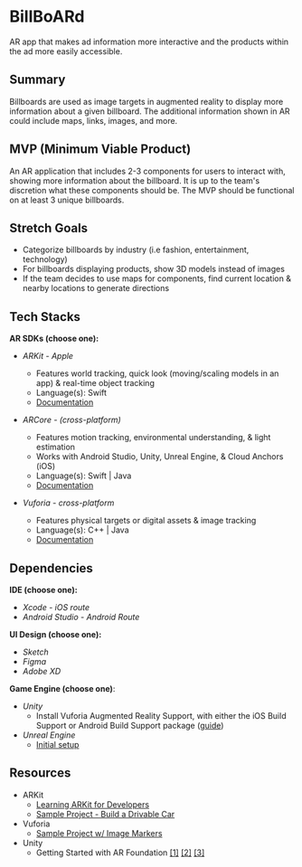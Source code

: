 # BillBoARd
AR app that makes ad information more interactive and the products within the ad more easily accessible. 


## Summary
Billboards are used as image targets in augmented reality to display more information about a given billboard. The additional information shown in AR could include maps, links, images, and more.


## MVP (Minimum Viable Product)

An AR application that includes 2-3 components for users to interact with, showing more information about the billboard. It is up to the team's discretion what these components should be. The MVP should be functional on at least 3 unique billboards.



## Stretch Goals

- Categorize billboards by industry (i.e fashion, entertainment, technology)
- For billboards displaying products, show 3D models instead of images
- If the team decides to use maps for components, find current location & nearby locations to generate directions



## Tech Stacks

**AR SDKs (choose one):**

- *ARKit - Apple* 

  - Features world tracking, quick look (moving/scaling models in an app) & real-time object tracking
  - Language(s): Swift
  - [Documentation](https://developer.apple.com/documentation/arkit)

- *ARCore - (cross-platform)*

  - Features motion tracking, environmental understanding, & light estimation
  - Works with Android Studio, Unity, Unreal Engine, & Cloud Anchors (iOS)
  - Language(s): Swift | Java 
  - [Documentation](https://developers.google.com/ar)

- *Vuforia - cross-platform*

  - Features physical targets or digital assets & image tracking
  - Language(s): C++ | Java
  - [Documentation](https://library.vuforia.com/articles/Training/getting-started-with-vuforia-in-unity.html)

  

## Dependencies

**IDE (choose one):**

- *Xcode - iOS route*
- *Android Studio - Android Route*



**UI Design (choose one):**

- *Sketch*
- *Figma*
- *Adobe XD*



**Game Engine (choose one)**: 

- *Unity*
  - Install Vuforia Augmented Reality Support, with either the iOS Build Support or Android Build Support package ([guide](https://docs.unity3d.com/Manual/vuforia_get_started_project_setup.html))
- *Unreal Engine*
  - [Initial setup](https://www.linkedin.com/learning/introduction-to-ar-with-unreal-and-xcode-for-developers/welcome?u=70198226)



## Resources

- ARKit
  - [Learning ARKit for Developers](https://www.linkedin.com/learning/learning-arkit-for-developers/welcome?u=70198226)
  - [Sample Project - Build a Drivable Car](https://www.linkedin.com/learning/arkit-and-unity-build-a-drivable-car-in-augmented-reality/introduction?u=70198226)
- Vuforia
  - [Sample Project w/ Image Markers](https://www.linkedin.com/learning/unity-and-vuforia-trying-on-watches-in-augmented-reality/create-an-augmented-reality-watch-try-on-app?u=70198226)
- Unity
  - Getting Started with AR Foundation [[1]](https://www.youtube.com/watch?v=Ml2UakwRxjk) [[2]](https://www.youtube.com/watch?v=Ml2UakwRxjk) [[3]](https://www.youtube.com/watch?v=0mpsiO2lCx0&list=PL6VJLOFcTt7awvyIGIbLLPOBrW6-Y1R-J)



